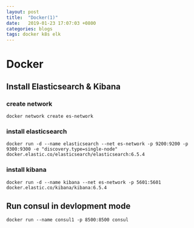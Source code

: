 ```yaml
---
layout: post
title:  "Docker(1)"
date:   2019-01-23 17:07:03 +0800
categories: blogs 
tags: docker k8s elk
---
```


# Docker

## Install Elasticsearch & Kibana  

### create network

`docker network create es-network`

### install elasticsearch

`docker run -d --name elasticsearch --net es-network -p 9200:9200 -p 9300:9300 -e "discovery.type=single-node" docker.elastic.co/elasticsearch/elasticsearch:6.5.4`

### install kibana

`docker run -d --name kibana --net es-network -p 5601:5601 docker.elastic.co/kibana/kibana:6.5.4`

## Run consul in devlopment mode

`docker run --name consul1 -p 8500:8500 consul`